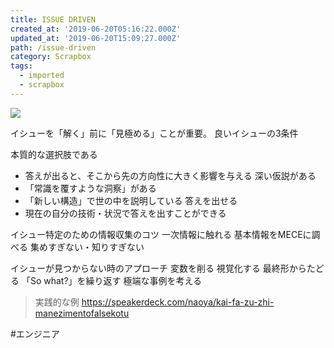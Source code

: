 ```yaml
---
title: ISSUE DRIVEN
created_at: '2019-06-20T05:16:22.000Z'
updated_at: '2019-06-20T15:09:27.000Z'
path: /issue-driven
category: Scrapbox
tags:
  - imported
  - scrapbox
---
```

![](https://images-fe.ssl-images-amazon.com/images/I/41L3zp2Fp%2BL.jpg)

イシューを「解く」前に「見極める」ことが重要。
良いイシューの3条件

本質的な選択肢である
- 答えが出ると、そこから先の方向性に大きく影響を与える
深い仮説がある
- 「常識を覆すような洞察」がある
- 「新しい構造」で世の中を説明している
答えを出せる
- 現在の自分の技術・状況で答えを出すことができる

イシュー特定のための情報収集のコツ
一次情報に触れる
基本情報をMECEに調べる
集めすぎない・知りすぎない

イシューが見つからない時のアプローチ
変数を削る
視覚化する
最終形からたどる
「So what?」を繰り返す
極端な事例を考える

> 実践的な例
> https://speakerdeck.com/naoya/kai-fa-zu-zhi-manezimentofalsekotu

#エンジニア
